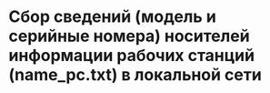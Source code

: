 # Сбор сведений  (модель и серийные номера)  носителей информации рабочих станций (name_pc.txt) в локальной сети
